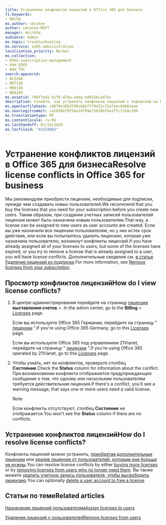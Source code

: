 ```yaml
---
title: Устранение конфликтов лицензий в Office 365 для бизнеса
f1.keywords:
- NOCSH
ms.author: cmcatee
author: cmcatee-MSFT
manager: mnirkhe
audience: Admin
ms.topic: troubleshooting
ms.service: o365-administration
localization_priority: Normal
ms.collection:
- M365-subscription-management
- Adm_O365
- Adm_TOC
search.appverid:
- BCS160
- MET150
- MOE150
- BEA160
ms.assetid: 796f7eda-b1f8-479a-adee-bd9226ca47ec
description: Узнайте, как устранять конфликты лицензий с подпиской на Office 365 для бизнеса.
ms.openlocfilehash: c96f9e38b3799cb8b77f9422c72a7aec9d001eae
ms.sourcegitcommit: ca2b58ef8f5be24f09e73620b74a1ffcf2d4c290
ms.translationtype: MT
ms.contentlocale: ru-RU
ms.lasthandoff: 02/24/2020
ms.locfileid: "42254882"
---
```

# <a name="resolve-license-conflicts-in-office-365-for-business"></a><span data-ttu-id="7040d-103">Устранение конфликтов лицензий в Office 365 для бизнеса</span><span class="sxs-lookup"><span data-stu-id="7040d-103">Resolve license conflicts in Office 365 for business</span></span>

<span data-ttu-id="7040d-104">Мы рекомендуем приобрести лицензии, необходимые для подписки, прежде чем создавать новых пользователей.</span><span class="sxs-lookup"><span data-stu-id="7040d-104">We recommend that you buy the licenses that you need for your subscription before you create new users.</span></span> <span data-ttu-id="7040d-105">Таким образом, при создании учетных записей пользователей лицензия может быть назначена новым пользователям.</span><span class="sxs-lookup"><span data-stu-id="7040d-105">That way, a license can be assigned to new users as user accounts are created.</span></span> <span data-ttu-id="7040d-106">Если вы уже назначили все лицензии пользователям, но у них истек срок действия, или если вы попытаетесь удалить лицензию, которая уже назначена пользователю, возникнут конфликты лицензий.</span><span class="sxs-lookup"><span data-stu-id="7040d-106">If you have already assigned all of your licenses to users, but some of the licenses have expired, or you try to remove a license that is already assigned to a user, you will have license conflicts.</span></span> <span data-ttu-id="7040d-107">Дополнительные сведения см. [в статье Удаление лицензий из подписки](../../commerce/licenses/remove-licenses-from-subscription.md).</span><span class="sxs-lookup"><span data-stu-id="7040d-107">For more information, see [Remove licenses from your subscription](../../commerce/licenses/remove-licenses-from-subscription.md).</span></span>
  
## <a name="how-do-i-view-license-conflicts"></a><span data-ttu-id="7040d-108">Просмотр конфликтов лицензий</span><span class="sxs-lookup"><span data-stu-id="7040d-108">How do I view license conflicts?</span></span>

1. <span data-ttu-id="7040d-109">В центре администрирования перейдите на страницу <a href="https://go.microsoft.com/fwlink/p/?linkid=842264" target="_blank">лицензии</a> **выставления счетов** \> .</span><span class="sxs-lookup"><span data-stu-id="7040d-109">In the admin center, go to the **Billing** \> <a href="https://go.microsoft.com/fwlink/p/?linkid=842264" target="_blank">Licenses</a> page.</span></span>

    <span data-ttu-id="7040d-110">Если вы используете Office 365 Германии, перейдите на страницу " <a href="https://go.microsoft.com/fwlink/p/?linkid=848038" target="_blank">лицензии</a> ".</span><span class="sxs-lookup"><span data-stu-id="7040d-110">If you're using Office 365 Germany, go to this <a href="https://go.microsoft.com/fwlink/p/?linkid=848038" target="_blank">Licenses</a> page.</span></span>

    <span data-ttu-id="7040d-111">Если вы используете Office 365 под управлением 21Vianet, перейдите на страницу " <a href="https://go.microsoft.com/fwlink/p/?linkid=850625" target="_blank">лицензии</a> ".</span><span class="sxs-lookup"><span data-stu-id="7040d-111">If you're using Office 365 operated by 21Vianet, go to this <a href="https://go.microsoft.com/fwlink/p/?linkid=850625" target="_blank">Licenses</a> page.</span></span>

2. <span data-ttu-id="7040d-112">Чтобы узнать, нет ли конфликтов, проверьте столбец **Состояние**.</span><span class="sxs-lookup"><span data-stu-id="7040d-112">Check the **Status** column for information about the conflict.</span></span> <span data-ttu-id="7040d-113">При возникновении конфликта отображается предупреждающее сообщение о том, что одному или нескольким пользователям требуется действительная лицензия.</span><span class="sxs-lookup"><span data-stu-id="7040d-113">If there's a conflict, you'll see a warning message, that says one or more users need a valid license.</span></span>

    > [!NOTE]
    > <span data-ttu-id="7040d-114">Если конфликты отсутствуют, столбец **Состояние** не отображается.</span><span class="sxs-lookup"><span data-stu-id="7040d-114">You won't see the **Status** column if there are no conflicts.</span></span>

## <a name="how-do-i-resolve-license-conflicts"></a><span data-ttu-id="7040d-115">Устранение конфликтов лицензий</span><span class="sxs-lookup"><span data-stu-id="7040d-115">How do I resolve license conflicts?</span></span>

<span data-ttu-id="7040d-116">Конфликты лицензий можно устранить, [приобретая дополнительные лицензии](../../commerce/licenses/buy-licenses.md) или [удалив лицензии от пользователей, которым они больше не нужны](remove-licenses-from-users.md).</span><span class="sxs-lookup"><span data-stu-id="7040d-116">You can resolve license conflicts by either [buying more licenses](../../commerce/licenses/buy-licenses.md) or by [removing licenses from users who no longer need them](remove-licenses-from-users.md).</span></span> <span data-ttu-id="7040d-117">Вы также можете [удалить учетную запись пользователя, чтобы высвободить лицензию](../add-users/delete-a-user.md).</span><span class="sxs-lookup"><span data-stu-id="7040d-117">You can optionally [delete a user account to free a license](../add-users/delete-a-user.md).</span></span>
  
## <a name="related-articles"></a><span data-ttu-id="7040d-118">Статьи по теме</span><span class="sxs-lookup"><span data-stu-id="7040d-118">Related articles</span></span> 

[<span data-ttu-id="7040d-119">Назначение лицензий пользователям</span><span class="sxs-lookup"><span data-stu-id="7040d-119">Assign licenses to users</span></span>](assign-licenses-to-users.md)
  
[<span data-ttu-id="7040d-120">Удаление лицензий у пользователей</span><span class="sxs-lookup"><span data-stu-id="7040d-120">Remove licenses from users</span></span>](remove-licenses-from-users.md)
